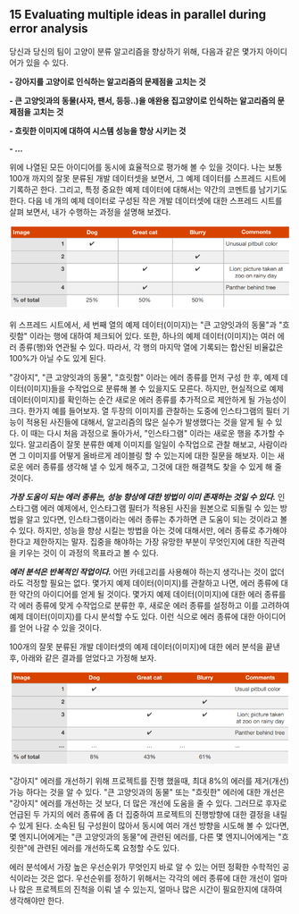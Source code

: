 ## 15 Evaluating multiple ideas in parallel during error analysis

당신과 당신의 팀이 고양이 분류 알고리즘을 향상하기 위해, 다음과 같은 몇가지 아이디어가 있을 수 있다.

**- 강아지를 고양이로 인식하는 알고리즘의 문제점을 고치는 것**

**- 큰 고양잇과의 동물(사자, 팬서, 등등..)을 애완용 집고양이로 인식하는 알고리즘의 문제점을 고치는 것**

**- 흐릿한 이미지에 대하여 시스템 성능을 향상 시키는 것**

**- ...**

위에 나열된 모든 아이디어를 동시에 효율적으로 평가해 볼 수 있을 것이다. 나는 보통 100개 까지의 잘못 분류된 개발 데이터셋을 보면서, 그 예제 데이터를 스프레드 시트에 기록하곤 한다. 그리고, 특정 중요한 예제 데이터에 대해서는 약간의 코멘트를 남기기도 한다. 다음 네 개의 예제 데이터로 구성된 작은 개발 데이터셋에 대한 스프레드 시트를 살펴 보면서, 내가 수행하는 과정을 설명해 보겠다.  

<div style="text-align=center">
  <img src="../img/15_1.PNG"/>
</div>

위 스프레드 시트에서, 세 번째 열의 예제 데이터(이미지)는 "큰 고양잇과의 동물"과 "흐릿함" 이라는 행에 대하여 체크되어 있다. 또한, 하나의 예제 데이터(이미지)는 여러 에러 종류(행)와 연관될 수 있다. 따라서, 각 행의 마지막 열에 기록되는 합산된 비율값은 100%가 아닐 수도 있게 된다.

"강아지", "큰 고양잇과의 동물", "흐릿함" 이라는 에러 종류를 먼저 구성 한 후, 예제 데이터(이미지)들을 수작업으로 분류해 볼 수 있을지도 모른다. 하지만, 현실적으로 예제 데이터(이미지)를 확인하는 순간 새로운 에러 종류를 추가적으로 제안하게 될 가능성이 크다. 한가지 예를 들어보자. 열 두장의 이미지를 관찰하는 도중에 인스타그램의 필터 기능이 적용된 사진들에 대해서, 알고리즘의 많은 실수가 발생했다는 것을 알게 될 수 있다. 이 때는 다시 처음 과정으로 돌아가서, "인스타그램" 이라는 새로운 행을 추가할 수 있다. 알고리즘이 잘못 분류한 예제 이미지를 일일이 수작업으로 관찰 해보고, 사람이라면 그 이미지를 어떻게 올바르게 레이블링 할 수 있는지에 대한 질문을 해보자. 이는 새로운 에러 종류를 생각해 낼 수 있게 해주고, 그것에 대한 해결책도 찾을 수 있게 해 줄 것이다.

***가장 도움이 되는 에러 종류는, 성능 향상에 대한 방법이 이미 존재하는 것일 수 있다.*** 인스타그램 에러 예제에서, 인스타그램 필터가 적용된 사진을 원본으로 되돌릴 수 있는 방법을 알고 있다면, 인스타그램이라는 에러 종류는 추가하면 큰 도움이 되는 것이라고 볼 수 있다. 하지만, 성능을 향상 시킬는 방법을  아는 것에 대해서만, 에러 종류로 추가해야 한다고 제한하지는 말자. 집중을 해야하는 가장 유망한 부분이 무엇인지에 대한 직관력을 키우는 것이 이 과정의 목표라고 볼 수 있다.

***에러 분석은 반복적인 작업이다.*** 어떤 카테고리를 사용해야 하는지 생각나는 것이 없더라도 걱정할 필요는 없다. 몇가지 예제 데이터(이미지)를 관찰하고 나면, 에러 종류에 대한 약간의 아이디어를 얻게 될 것이다. 몇가지 예제 데이터(이미지)에 대한 에러 종류를 각 에러 종류에 맞게 수작업으로 분류한 후, 새로운 에러 종류를 설정하고 이를 고려하여 예제 데이터(이미지)를 다시 분석할 수도 있다. 이런 식으로 에러 종류에 대한 아이디어를 얻어 나갈 수 있을 것이다.

100개의 잘못 분류된 개발 데이터셋의 예제 데이터(이미지)에 대한 에러 분석을 끝낸 후, 아래와 같은 결과를 얻었다고 가정해 보자.

<div style="text-align=center">
  <img src="../img/15_2.PNG"/>
</div>

"강아지" 에러를 개선하기 위해 프로젝트를 진행 했을때, 최대 8%의 에러를 제거(개선) 가능 하다는 것을 알 수 있다. "큰 고양잇과의 동물" 또는 "흐릿한"  에러에 대한 개선은 "강아지" 에러를 개선하는 것 보다, 더 많은 개선에 도움을 줄 수 있다. 그러므로 후자로 언급된 두 가지의 에러 종류에 좀 더 집중하여  프로젝트의 진행방향에 대한 결정을 내릴 수 있게 된다. 소속된 팀 구성원이 많아서 동시에 여러 개선 방향을 시도해 볼 수 있다면, 몇 엔지니어에게는 "큰 고양잇과의 동물"에 관련된 에러를, 다른 몇 엔지니어에게는 "흐릿한"에 관련된 에러를 개선하도록 요청할 수도 있다.

에러 분석에서 가장 높은 우선순위가 무엇인지 바로 알 수 있는 어떤 정확한 수학적인 공식이라는 것은 없다. 우선순위를 정하기 위해서는 각각의 에러 종류에 대한 개선이 얼마나 많은 프로젝트의 진척을 이뤄 낼 수 있는지, 얼마나 많은 시간이 필요한지에 대하여 생각해야만 한다.

